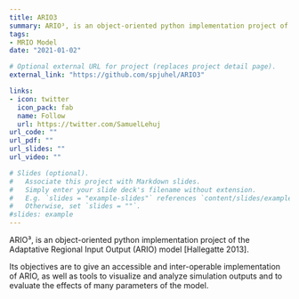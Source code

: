 ```yaml
---
title: ARIO3
summary: ARIO³, is an object-oriented python implementation project of the Adaptative Regional Input Output (ARIO) model [Hallegatte 2013].
tags:
- MRIO Model
date: "2021-01-02"

# Optional external URL for project (replaces project detail page).
external_link: "https://github.com/spjuhel/ARIO3"

links:
- icon: twitter
  icon_pack: fab
  name: Follow
  url: https://twitter.com/SamuelLehuj
url_code: ""
url_pdf: ""
url_slides: ""
url_video: ""

# Slides (optional).
#   Associate this project with Markdown slides.
#   Simply enter your slide deck's filename without extension.
#   E.g. `slides = "example-slides"` references `content/slides/example-slides.md`.
#   Otherwise, set `slides = ""`.
#slides: example
---
```


ARIO³, is an object-oriented python implementation project of the Adaptative Regional Input Output (ARIO) model [Hallegatte 2013].

Its objectives are to give an accessible and inter-operable implementation of ARIO, as well as tools to visualize and analyze simulation outputs and to evaluate the effects of many parameters of the model.
